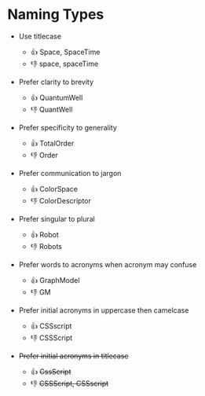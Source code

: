 
# Naming Types


- Use titlecase
  - :thumbsup: Space, SpaceTime
  - :thumbsdown:  space, spaceTime

- Prefer clarity to brevity  
  - :thumbsup: QuantumWell
  - :thumbsdown:  QuantWell
  
- Prefer specificity to generality  
  - :thumbsup: TotalOrder
  - :thumbsdown:  Order

- Prefer communication to jargon  
  - :thumbsup: ColorSpace
  - :thumbsdown:  ColorDescriptor

- Prefer singular to plural
  - :thumbsup: Robot
  - :thumbsdown:  Robots

- Prefer words to acronyms when acronym may confuse
  - :thumbsup: GraphModel
  - :thumbsdown:  GM

- Prefer initial acronyms in uppercase then camelcase
  - :thumbsup: CSSscript
  - :thumbsdown:  CSSScript

- ~~Prefer initial acronyms in titlecase~~
  - :thumbsup: ~~CssScript~~
  - :thumbsdown:  ~~CSSScript, CSSscript~~
